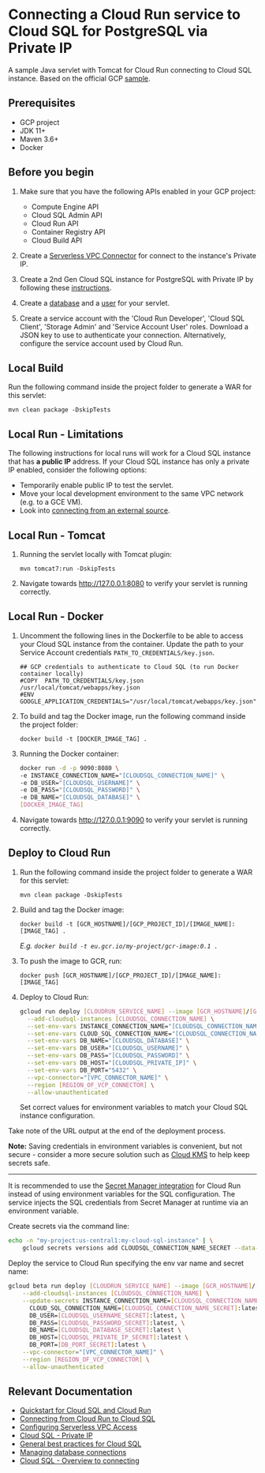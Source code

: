 # Connecting a Cloud Run service to Cloud SQL for PostgreSQL via Private IP

A sample Java servlet with Tomcat for Cloud Run connecting to Cloud SQL instance. Based on the
official GCP [sample](https://github.com/GoogleCloudPlatform/java-docs-samples/tree/main/cloud-sql/postgres/servlet).


## Prerequisites

 - GCP project
 - JDK 11+
 - Maven 3.6+
 - Docker


## Before you begin

1. Make sure that you have the following APIs enabled in your GCP project:

    - Compute Engine API
    - Cloud SQL Admin API
    - Cloud Run API
    - Container Registry API
    - Cloud Build API

2. Create a [Serverless VPC Connector](https://cloud.google.com/vpc/docs/configure-serverless-vpc-access#create-connector)
   for connect to the instance's Private IP.

3. Create a 2nd Gen Cloud SQL instance for PostgreSQL with Private IP by following these
   [instructions](https://cloud.google.com/sql/docs/postgres/quickstart-cloud-run#expandable-2).

4. Create a [database](https://cloud.google.com/sql/docs/postgres/quickstart-cloud-run#create-instance) and
   a [user](https://cloud.google.com/sql/docs/postgres/quickstart-cloud-run#create_a_user) for your servlet.

5. Create a service account with the 'Cloud Run Developer', 'Cloud SQL Client', 'Storage Admin' and
   'Service Account User' roles. Download a JSON key to use to authenticate your connection. Alternatively, configure the
   service account used by Cloud Run.


## Local Build

Run the following command inside the project folder to generate a WAR for this servlet:

    mvn clean package -DskipTests


## Local Run - Limitations

The following instructions for local runs will work for a Cloud SQL instance that has **a public IP** address. 
If your Cloud SQL instance has only a private IP enabled, consider the following options:

- Temporarily enable public IP to test the servlet.
- Move your local development environment to the same VPC network (e.g. to a GCE VM).
- Look into [connecting from an external source](https://cloud.google.com/sql/docs/postgres/configure-private-ip#vpn).

## Local Run - Tomcat

1. Running the servlet locally with Tomcat plugin:

       mvn tomcat7:run -DskipTests

3. Navigate towards http://127.0.0.1:8080 to verify your servlet is running correctly.


## Local Run - Docker

1. Uncomment the following lines in the Dockerfile to be able to access your Cloud SQL instance from the container. 
   Update the path to your Service Account credentials `PATH_TO_CREDENTIALS/key.json`. 

       ## GCP credentials to authenticate to Cloud SQL (to run Docker container locally)
       #COPY  PATH_TO_CREDENTIALS/key.json /usr/local/tomcat/webapps/key.json
       #ENV GOOGLE_APPLICATION_CREDENTIALS="/usr/local/tomcat/webapps/key.json"

2. To build and tag the Docker image, run the following command inside the project folder:

       docker build -t [DOCKER_IMAGE_TAG] .

3. Running the Docker container:

   ```sh
   docker run -d -p 9090:8080 \
   -e INSTANCE_CONNECTION_NAME="[CLOUDSQL_CONNECTION_NAME]" \
   -e DB_USER="[CLOUDSQL_USERNAME]" \
   -e DB_PASS="[CLOUDSQL_PASSWORD]" \
   -e DB_NAME="[CLOUDSQL_DATABASE]" \
   [DOCKER_IMAGE_TAG]
   ```

4. Navigate towards http://127.0.0.1:9090 to verify your servlet is running correctly.


## Deploy to Cloud Run

1. Run the following command inside the project folder to generate a WAR for this servlet:

       mvn clean package -DskipTests

2. Build and tag the Docker image:

       docker build -t [GCR_HOSTNAME]/[GCP_PROJECT_ID]/[IMAGE_NAME]:[IMAGE_TAG] .

   *E.g. `docker build -t eu.gcr.io/my-project/gcr-image:0.1 .`*

4. To push the image to GCR, run:

       docker push [GCR_HOSTNAME]/[GCP_PROJECT_ID]/[IMAGE_NAME]:[IMAGE_TAG]

5. Deploy to Cloud Run:
    ```sh
    gcloud run deploy [CLOUDRUN_SERVICE_NAME] --image [GCR_HOSTNAME]/[GCP_PROJECT_ID]/[IMAGE_NAME]:[IMAGE_TAG] \
      --add-cloudsql-instances [CLOUDSQL_CONNECTION_NAME] \
      --set-env-vars INSTANCE_CONNECTION_NAME="[CLOUDSQL_CONNECTION_NAME]" \
      --set-env-vars CLOUD_SQL_CONNECTION_NAME="[CLOUDSQL_CONNECTION_NAME]" \
      --set-env-vars DB_NAME="[CLOUDSQL_DATABASE]" \
      --set-env-vars DB_USER="[CLOUDSQL_USERNAME]" \
      --set-env-vars DB_PASS="[CLOUDSQL_PASSWORD]" \
      --set-env-vars DB_HOST="[CLOUDSQL_PRIVATE_IP]" \
      --set-env-vars DB_PORT="5432" \
      --vpc-connector="[VPC_CONNECTOR_NAME]" \
      --region [REGION_OF_VCP_CONNECTOR] \
      --allow-unauthenticated
    ```
   Set correct values for environment variables to match your Cloud SQL instance configuration.

Take note of the URL output at the end of the deployment process.

**Note:** Saving credentials in environment variables is convenient, but not secure - consider a more
secure solution such as [Cloud KMS](https://cloud.google.com/kms/) to help keep secrets safe.


---


It is recommended to use the [Secret Manager integration](https://cloud.google.com/run/docs/configuring/secrets)
for Cloud Run instead of using environment variables for the SQL configuration. The service injects the SQL
credentials from Secret Manager at runtime via an environment variable.

Create secrets via the command line:
  ```sh
  echo -n "my-project:us-central1:my-cloud-sql-instance" | \
      gcloud secrets versions add CLOUDSQL_CONNECTION_NAME_SECRET --data-file=-
  ```

Deploy the service to Cloud Run specifying the env var name and secret name:
  ```sh
  gcloud beta run deploy [CLOUDRUN_SERVICE_NAME] --image [GCR_HOSTNAME]/[GCP_PROJECT_ID]/[IMAGE_NAME]:[IMAGE_TAG] \
      --add-cloudsql-instances [CLOUDSQL_CONNECTION_NAME] \
      --update-secrets INSTANCE_CONNECTION_NAME=[CLOUDSQL_CONNECTION_NAME_SECRET]:latest,\
        CLOUD_SQL_CONNECTION_NAME=[CLOUDSQL_CONNECTION_NAME_SECRET]:latest \
        DB_USER=[CLOUDSQL_USERNAME_SECRET]:latest, \
        DB_PASS=[CLOUDSQL_PASSWORD_SECRET]:latest, \
        DB_NAME=[CLOUDSQL_DATABASE_SECRET]:latest \
        DB_HOST=[CLOUDSQL_PRIVATE_IP_SECRET]:latest \
        DB_PORT=[DB_PORT_SECRET]:latest \
      --vpc-connector="[VPC_CONNECTOR_NAME]" \
      --region [REGION_OF_VCP_CONNECTOR] \
      --allow-unauthenticated
  ```


## Relevant Documentation

- [Quickstart for Cloud SQL and Cloud Run](https://cloud.google.com/sql/docs/postgres/quickstart-cloud-run)
- [Connecting from Cloud Run to Cloud SQL](https://cloud.google.com/sql/docs/postgres/connect-run)
- [Configuring Serverless VPC Access](https://cloud.google.com/vpc/docs/configure-serverless-vpc-access)
- [Cloud SQL - Private IP](https://cloud.google.com/sql/docs/postgres/private-ip)
- [General best practices for Cloud SQL](https://cloud.google.com/sql/docs/postgres/best-practices)
- [Managing database connections](https://cloud.google.com/sql/docs/postgres/manage-connections)
- [Cloud SQL - Overview to connecting](https://cloud.google.com/sql/docs/postgres/connect-overview)